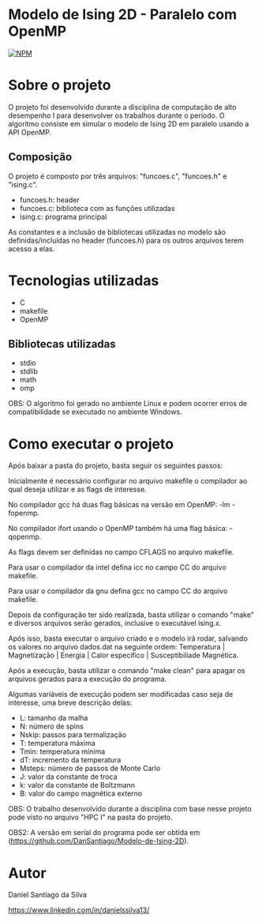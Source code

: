 # Modelo de Ising 2D - Paralelo com OpenMP
[![NPM](https://img.shields.io/npm/l/react)](https://github.com/DanSantiago/Modelo-de-Ising-2D-com-OpenMP/blob/main/LICENCE) 

# Sobre o projeto

O projeto foi desenvolvido durante a disciplina de computação de alto desempenho I para desenvolver os trabalhos durante o período. O algoritmo consiste em simular
o modelo de Ising 2D em paralelo usando a API OpenMP.

## Composição 
 
O projeto é composto por três arquivos: "funcoes.c", "funcoes.h" e "ising.c".

- funcoes.h: header
- funcoes.c: biblioteca com as funções utilizadas
- ising.c: programa principal

As constantes e a inclusão de bibliotecas utilizadas no modelo são definidas/incluídas no header (funcoes.h) para os outros arquivos terem acesso a elas.

# Tecnologias utilizadas
- C
- makefile
- OpenMP

## Bibliotecas utilizadas
- stdio
- stdlib
- math
- omp

OBS: O algoritmo foi gerado no ambiente Linux e podem ocorrer erros de compatibilidade se executado no ambiente Windows.

# Como executar o projeto

Após baixar a pasta do projeto, basta seguir os seguintes passos:

Inicialmente é necessário configurar no arquivo makefile o compilador ao qual deseja utilizar e as flags de interesse.

No compilador gcc há duas flag básicas na versão em OpenMP: -lm -fopenmp.

No compilador ifort usando o OpenMP também há uma flag básica: -qopenmp.

As flags devem ser definidas no campo CFLAGS no arquivo makefile.

Para usar o compilador da intel defina icc no campo CC do arquivo makefile.

Para usar o compilador da gnu defina gcc no campo CC do arquivo makefile.

Depois da configuração ter sido realizada, basta utilizar o comando "make" e diversos arquivos serão gerados, inclusive o executável ising.x.

Após isso, basta executar o arquivo criado e o modelo irá rodar, salvando os valores no arquivo dados.dat na seguinte ordem: Temperatura | Magnetização | Energia | Calor específico | Susceptibiliade Magnética.

Após a execução, basta utilizar o comando "make clean" para apagar os arquivos gerados para a execução do programa.

Algumas variáveis de execução podem ser modificadas caso seja de interesse, uma breve descrição delas:

- L: tamanho da malha
- N: número de spins
- Nskip: passos para termalização
- T: temperatura máxima
- Tmin: temperatura mínima
- dT: incremento da temperatura
- Msteps: número de passos de Monte Carlo
- J: valor da constante de troca
- k: valor da constante de Boltzmann
- B: valor do campo magnética externo

OBS: O trabalho desenvolvido durante a disciplina com base nesse projeto pode visto no arquivo "HPC I" na pasta do projeto.

OBS2: A versão em serial do programa pode ser obtida em (https://github.com/DanSantiago/Modelo-de-Ising-2D).

# Autor

Daniel Santiago da Silva

https://www.linkedin.com/in/danielssilva13/
